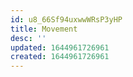 ```yaml
---
id: u8_66Sf94uxwwWRsP3yHP
title: Movement
desc: ''
updated: 1644961726961
created: 1644961726961
---
```


